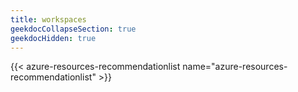 ```yaml
---
title: workspaces
geekdocCollapseSection: true
geekdocHidden: true
---
```


{{< azure-resources-recommendationlist name="azure-resources-recommendationlist" >}}
